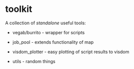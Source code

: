 # toolkit

A collection of *standalone* useful tools:

* vegab/burrito - wrapper for scripts

* job_pool - extends functionality of map

* visdom_plotter - easy plotting of script results to visdom

* utils - random things
